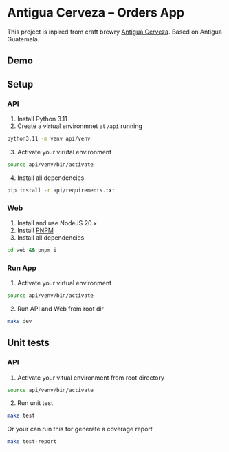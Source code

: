 # Antigua Cerveza – Orders App

This project is inpired from craft brewry [Antigua Cerveza](https://www.antiguacerveza.com/english). Based on Antigua Guatemala.

## Demo


## Setup

### API
1. Install Python 3.11
2. Create a virtual environmnet at `/api` running
```bash
python3.11 -m venv api/venv
```
3. Activate your virutal environment
```bash
source api/venv/bin/activate
```
4. Install all dependencies
```bash
pip install -r api/requirements.txt
```

### Web
1. Install and use NodeJS 20.x
2. Install [PNPM](https://pnpm.io/)
3. Install all dependencies
```bash
cd web && pnpm i
```

### Run App
1. Activate your virtual environment
```bash
source api/venv/bin/activate
```
2. Run API and Web from root dir
```bash
make dev
```

## Unit tests

### API
1. Activate your vitual environment from root directory
```bash
source api/venv/bin/activate
```
2. Run unit test
```bash
make test
```

Or your can run this for generate a coverage report
```bash
make test-report
```
